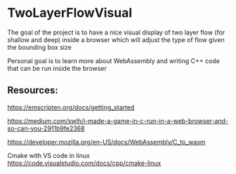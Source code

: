 # TwoLayerFlowVisual


The goal of the project is to have a nice visual display of
two layer flow (for shallow and deep) inside a browser
which will adjust the type of flow given the bounding box size


Personal goal is to learn more about WebAssembly and writing
C++ code that can be run inside the browser



Resources:
--------------

https://emscripten.org/docs/getting_started

https://medium.com/swlh/i-made-a-game-in-c-run-in-a-web-browser-and-so-can-you-2911b9fe2368

https://developer.mozilla.org/en-US/docs/WebAssembly/C_to_wasm


Cmake with VS code in linux
https://code.visualstudio.com/docs/cpp/cmake-linux
